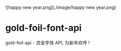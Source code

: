 
![happy new year.png](./image/happy new year.png)
# gold-foil-font-api
gold-foil-api - 烫金字体 API, 为新年欢呼 !

